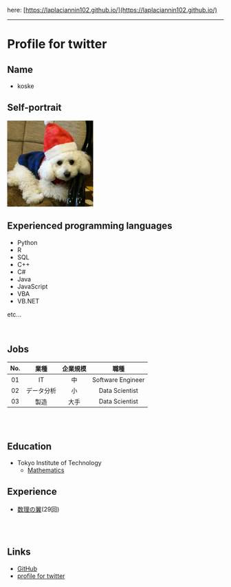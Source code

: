 here: [https://laplaciannin102.github.io/](https://laplaciannin102.github.io/)
___

# **Profile for twitter**

## **Name**
- koske

## **Self-portrait**

<img width="200" alt="ｲｯﾇ" src="./assets/img/inu.png">

<br>

## **Experienced programming languages**
- Python
- R
- SQL
- C++
- C#
- Java
- JavaScript
- VBA
- VB\.NET

etc...

<br>

## **Jobs**

|No.    |業種       |企業規模   |職種               |
|:-:    |:-:        |:-:        |:-:                |
|01     |IT         |中         |Software Engineer  |
|02     |データ分析  |小        |Data Scientist     |
|03     |製造       |大手       |Data Scientist     |

<br>
<br>

## **Education**
- Tokyo Institute of Technology
  - [Mathematics](https://educ.titech.ac.jp/math/)

## **Experience**
- [数理の翼](https://www.npo-tsubasa.jp/)(29回)

<br><br>

## **Links**
- [GitHub](https://github.com/laplaciannin102/)
- [profile for twitter](for_twitter/)

<br>
<br>
<br>
<br>
